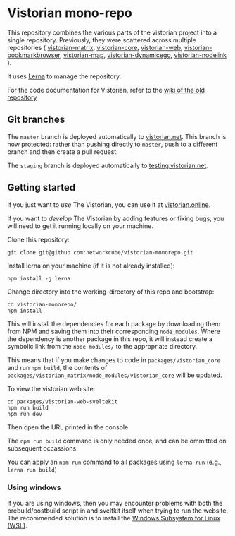 # Vistorian mono-repo

This repository combines the various parts of the vistorian project into a single repository.
Previously, they were scattered across multiple repositories (
[vistorian-matrix](https://github.com/networkcube/vistorian-matrix),
[vistorian-core](https://github.com/networkcube/vistorian-core),
[vistorian-web](https://github.com/networkcube/vistorian-web),
[vistorian-bookmarkbrowser](https://github.com/networkcube/vistorian-bookmarkbrowser),
[vistorian-map](https://github.com/networkcube/vistorian-map),
[vistorian-dynamicego](https://github.com/networkcube/vistorian-dynamicego),
[vistorian-nodelink](https://github.com/networkcube/vistorian-nodelink)
).

It uses [Lerna](https://lerna.js.org/) to manage the repository.

For the code documentation for Vistorian, refer to the [wiki of the old repository](https://github.com/networkcube/vistorian/wiki) 

## Git branches

The `master` branch is deployed automatically to [vistorian.net](https://vistorian.net). This branch is now protected: rather than pushing directly to `master`, push to a different branch and then create a pull request.

The `staging` branch is deployed automatically to [testing.vistorian.net](https://testing.vistorian.net).


## Getting started

If you just want to *use* The Vistorian, you can use it at [vistorian.online](http://vistorian.online).

If you want to *develop* The Vistorian by adding features or fixing bugs, you will need to get it running locally on your machine.

Clone this repository:

    git clone git@github.com:networkcube/vistorian-monorepo.git

Install lerna on your machine (if it is not already installed):
  
    npm install -g lerna

Change directory into the working-directory of this repo and bootstrap:

    cd vistorian-monorepo/
    npm install

This will install the dependencies for each package by downloading them from NPM and saving them into their corresponding `node_modules`.
Where the dependency is another package in this repo, it will instead create a symbolic link from the `node_modules/` to the appropriate directory.

This means that if you make changes to code in `packages/vistorian_core` and run `npm build`, the contents of `packages/vistorian_matrix/node_modules/vistorian_core` will be updated.

To view the vistorian web site:

    cd packages/vistorian-web-sveltekit
    npm run build
    npm run dev

Then open the URL printed in the console.

The `npm run build` command is only needed once, and can be ommitted on subsequent occassions.

You can apply an `npm run` command to all packages using `lerna run` (e.g., `lerna run build`)


### Using windows

If you are using windows, then you may encounter problems with both the prebuild/postbuild script in and sveltkit itself when trying to run the website.
The recommended solution is to install the [Windows Subsystem for Linux (WSL)](https://docs.microsoft.com/en-us/windows/wsl/about).


